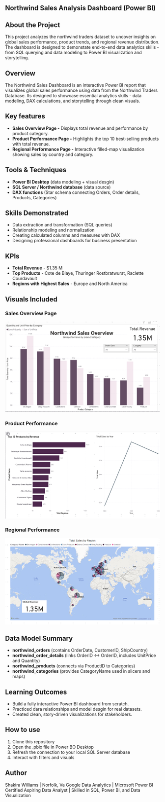 ## Northwind Sales Analysis Dashboard (Power BI)

## About the Project
This project analyzes the northwind traders dataset to uncover insights on global sales performance, product trends, and regional revenue distribution. The dashboard is designed to demonstate end-to-end data analytics skills - from SQL querying and data modeling to Power BI visualization and storytelling. 

## Overview 
The Northwind Sales Dashboard is an interactive Power BI report that visualizes global sales performance using data from the Northwind Traders Database. 
Its designed to showcase essential analytics skills - data modeling, DAX calculations, and storytelling through clean visuals.

## Key features 
- **Sales Overview Page -** Displays total revenue and performance by product category.
- **Product Performance Page -** Highlights the top 10 best-selling products with total revenue.
- **Regional Performance Page -** Interactive filled-map visualization showing sales by country and category.

## Tools & Techniques 
- **Power BI Desktop** (data modeling + visual desgin)
- **SQL Server / Northwind database** (data source)
- **DAX functions** (Star schema connecting Orders, Order details, Products, Categories)

## Skills Demonstrated 
- Data extraction and transformation (SQL queries)
- Relationship modeling and normalization
- Creating calculated columns and measures with DAX
- Designing professional dashboards for business presentation
  
## KPIs 
- **Total Revenue** - $1.35 M
- **Top Products** - Cote de Blaye, Thuringer Rostbratwurst, Raclette Courdavault
- **Regions with Highest Sales** - Europe and North America

## Visuals Included 

<h3>Sales Overview Page</h3>
<img src="https://github.com/shawill23/northwind-sql-project/blob/main/northwind%20sales%20overview%20screenshot%20.png?raw=true" width="550">

<h3>Product Performance</h3>
<img src="https://github.com/shawill23/northwind-sql-project/blob/main/Screenshot%202025-10-17%20144809.png?raw=true" width="550">

<h3>Regional Performance</h3>
<img src="https://github.com/shawill23/northwind-sql-project/blob/main/Screenshot%202025-10-17%20144910.png?raw=true" width="550">


## Data Model Summary 
- **northwind_orders** (contains OrderDate, CustomerID, ShipCountry)
- **northwind_order_details** (links OrderID <-> OrderID, includes UnitPrice and Quantity)
- **northwind_products** (connects via ProductID to Categories)
- **northwind_categories** (provides CategoryName used in slicers and maps)

## Learning Outcomes 
- Build a fully interactive Power BI dashboard from scratch.
- Practiced dara relationships and model desgin for real datasets.
- Created clean, story-driven visualizations for stakeholders.

## How to use 
1. Clone this repository
2. Open the .pbix file in Power BO Desktop
3. Refresh the connection to your local SQL Server database
4. Interact with filters and visuals

## Author 
Shakira Williams | Norfolk, Va
Google Data Analytics | Microsoft Power BI Certified
Aspiring Data Analyst | Skilled in SQL, Power BI, and Data Visualization 


